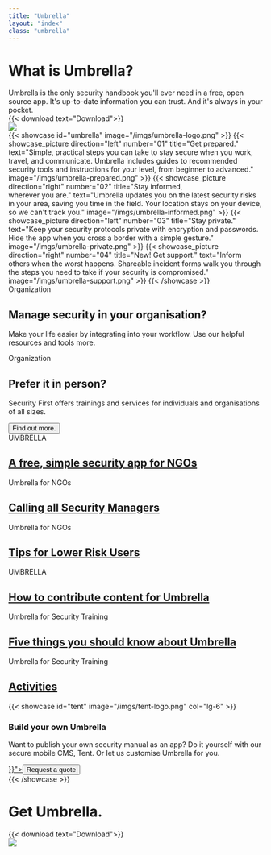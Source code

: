 ```yaml
---
title: "Umbrella"
layout: "index"
class: "umbrella"
---
```

<div class="intro">
  <div class="container">
    <div class="row">
      <div class="col-lg-6 col-md-12">
        <div class="d-none d-lg-block spacer-top100"></div>
        <h1 class="">What is Umbrella?</h1>
        <div class="home-description">Umbrella is the only security handbook you'll ever need in a free, open source app. It's up-to-date information you can trust. And it's always in your pocket.</div>		
        {{< download text="Download">}}
      </div>
      <div class="col-lg-6 d-none d-lg-block">
        <img class="hero-app-2" src="/imgs/hero-app-2.png"/>
      </div>
    </div>
  </div>
</div>
{{< showcase id="umbrella" image="/imgs/umbrella-logo.png" >}}
  {{< showcase_picture direction="left" number="01" title="Get prepared." text="Simple, practical steps you can take to stay secure when you work, travel, and communicate. Umbrella includes guides to recommended security tools and instructions for your level, from beginner to advanced." image="/imgs/umbrella-prepared.png" >}}
  {{< showcase_picture direction="right" number="02" title="Stay informed,<br>wherever you are." text="Umbrella updates you on the latest security risks in your area, saving you time in the field. Your location stays on your device, so we can't track you." image="/imgs/umbrella-informed.png" >}}
  {{< showcase_picture direction="left" number="03" title="Stay private." text="Keep your security protocols private with encryption and passwords. Hide the app when you cross a border with a simple gesture." image="/imgs/umbrella-private.png" >}}
  {{< showcase_picture direction="right" number="04" title="New! Get support." text="Inform others when the worst happens. Shareable incident forms walk you through the steps you need to take if your security is compromised." image="/imgs/umbrella-support.png" >}}
{{< /showcase >}}
<div class="gradient-parent row spacer-top150">
  <div class="col-lg-6 gradient-box red">
    <div class="gradient-content">
      <div class="organisation">Organization</div>
      <h2>Manage security in your organisation?</h2>
      <p>Make your life easier by integrating into your workflow. Use our helpful resources and tools more.</p>
    </div>
  </div>
  <div class="col-lg-6 gradient-box blue">
    <div class="gradient-content">
      <div class="organisation">Organization</div>
      <h2>Prefer it in person?</h2>
      <p>Security First offers trainings and services for individuals and organisations of all sizes.</p>
      <a href="#">
        <button type="button" class="btn btn-primary">Find out more.</button>
      </a>
    </div>
  </div>
</div>
<div class="gradient-parent row">
  <div class="col-lg-6 gradient-box green">
    <div class="gradient-content">
      <div class="organisation">UMBRELLA</div>
      <a href="https://docs.google.com/document/d/1k3fdw0BMo2WQcPZV4qKf6VGMOSXDLpxTswkSsb8LB_c/edit?usp=sharing"><h2>A free, simple security app for NGOs</h2></a>
      <div class="organisation">Umbrella for NGOs</div>
      <a href="https://docs.google.com/document/d/1PzRetXkHoiZjm3R0UTMoevaLOn48otWoUp1XV7qFUZY/edit?usp=sharing"><h2>Calling all Security Managers</h2></a>
      <div class="organisation">Umbrella for NGOs</div>
      <a href="https://docs.google.com/document/d/1_QoEfkiTYoMe2wzJMXzxH8jvfobH85jHe6utYcrL8N8/edit?usp=sharing"><h2>Tips for Lower Risk Users </h2></a>
    </div>
  </div>
  <div class="col-lg-6 gradient-box yellow">
    <div class="gradient-content">
      <div class="organisation">UMBRELLA</div>
      <a href="https://docs.google.com/document/d/1y9TMmvkOh_DiVm6Qdw9imEHomGabcbHxJhHFVRtcXeQ/edit?usp=sharing"><h2>How to contribute content for Umbrella</h2></a>
      <div class="organisation">Umbrella for Security Training</div>
      <a href="https://docs.google.com/document/d/1G1Al6wCNBwk1bhY_QxNnIY33g0DWhPGjjAi2xBLQwRg/edit?usp=sharing"><h2>Five things you should know about Umbrella</h2></a>
      <div class="organisation">Umbrella for Security Training</div>
      <a href="https://docs.google.com/document/d/1N4aO5G7vt71cTcRWK9xW6z3mrMeJgLpKjf-HLOB-OtI/edit?usp=sharing"><h2>Activities</h2></a>
    </div>
  </div>
</div>
{{< showcase id="tent" image="/imgs/tent-logo.png" col="lg-6" >}}
<div class="col-lg-6 tent-text">
  <h3>Build your own Umbrella</h3>
  <p>Want to publish your own security manual as an app? Do it yourself with our secure mobile CMS, Tent. Or let us customise Umbrella for you.</p>
  <a href="{{< ref "tent.md" >}}"><button type="button" class="btn btn-primary">Request a quote</button></a>
</div>
{{< /showcase >}}
<div class="get-umbrella">
  <div class="container">
    <div class="row">
      <div class="offset-lg-1 col-lg-5 col-md-12 spacer-top30">
        <h1 class="">Get Umbrella.</h1>
        {{< download text="Download">}}
      </div>
      <div class="col-lg-6 logo d-none d-lg-block my-auto">
        <img src="/imgs/umbrella-logo.png"/>
      </div>
    </div>
  </div>
</div>